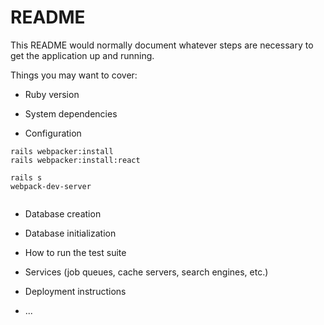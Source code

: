 # README

This README would normally document whatever steps are necessary to get the
application up and running.

Things you may want to cover:

* Ruby version

* System dependencies

* Configuration

```
rails webpacker:install
rails webpacker:install:react

rails s
webpack-dev-server


```

* Database creation

* Database initialization

* How to run the test suite

* Services (job queues, cache servers, search engines, etc.)

* Deployment instructions

* ...
